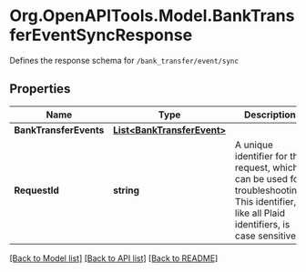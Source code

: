 # Org.OpenAPITools.Model.BankTransferEventSyncResponse
Defines the response schema for `/bank_transfer/event/sync`

## Properties

Name | Type | Description | Notes
------------ | ------------- | ------------- | -------------
**BankTransferEvents** | [**List&lt;BankTransferEvent&gt;**](BankTransferEvent.md) |  | 
**RequestId** | **string** | A unique identifier for the request, which can be used for troubleshooting. This identifier, like all Plaid identifiers, is case sensitive. | 

[[Back to Model list]](../README.md#documentation-for-models) [[Back to API list]](../README.md#documentation-for-api-endpoints) [[Back to README]](../README.md)

